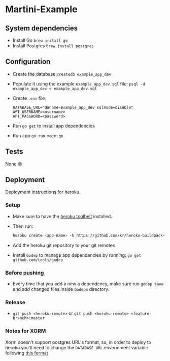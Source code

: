 # Martini-Example


## System dependencies

* Install Go `brew install go`
* Install Postgres `brew install postgres`

## Configuration

* Create the database `createdb example_app_dev`

* Populate it using the example `example_app_dev.sql` file:
  `psql -d example_app_dev < example_app_dev.sql`

* Create `.env` file:
  ```
  DATABASE_URL="daname=example_app_dev sslmode=disable"
  API_USERNAME=<username>
  API_PASSWORD=<password>
  ```

* Run `go get` to install app dependencies

* Run app `go run main.go`

## Tests

None :cry:

## Deployment

Deployment instructions for heroku.

### Setup

* Make sure to have the [heroku toolbelt](https://toolbelt.heroku.com/)
  installed.

* Then run:
  ```bash
  heroku create <app-name> -b https://github.com/kr/heroku-buildpack-go.git
  ```

* Add the heroku git repository to your git remotes

* Install `Godep` to manage app dependencies by running:
  `go get github.com/tools/godep`

### Before pushing

* Every time that you add a new a dependency, make sure run `godep save`
  and add changed files inside `Godeps` directory.

### Release

* `git push <heroku-remote>` or `git push <heroku-remote> <feature-branch>:master`

### Notes for XORM

Xorm doesn't support postgres URL's format, so, in order to deploy to
heroku you'll need to change the `DATABASE_URL` environment variable
following [this format](http://godoc.org/github.com/lib/pq#hdr-Connection_String_Parameters)
